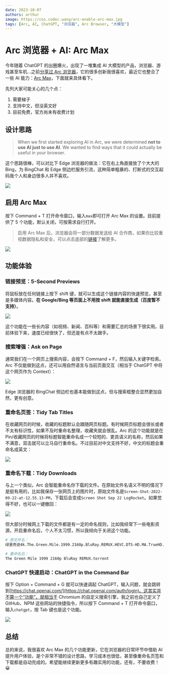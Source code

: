 ```yaml
---
date: 2023-10-07
authors: arthur
image: https://cos.codec.wang/arc-enable-arc-max.jpg
tags: [Arc, AI, ChatGPT, "浏览器", Arc Browser, "大模型"]
---
```


# Arc 浏览器 + AI: Arc Max

今年随着 ChatGPT 的出圈爆火，出现了一堆集成 AI 大模型的产品，浏览器、游戏甚至车机...之前[分享过 Arc 浏览器](https://codec.wang/blog/is-the-arc-browser-suitable-for-programmers)，它的很多创新我很喜欢，最近它也整合了一些 AI 能力：[Arc Max](https://arc.net/max)，下面就来具体看下。

先列大家可能关心的几个点：

1. 需要梯子
2. 支持中文，但没英文好
3. 目前免费，官方尚未有收费计划

## 设计思路

> When we first started exploring AI in Arc, we were determined **not to use AI just to use AI**. We wanted to find ways that it could actually be useful in your browser.

<!--truncate-->

这个思路很棒，可以对比下 Edge 浏览器的做法：它在右上角直接放了个大大的 Bing，为 BingChat 和 Edge 侧边栏服务引流，这种简单粗暴的、打断式的交互起码我个人和身边很多人并不喜欢。

![](https://cos.codec.wang/arc-edge-bing-logo-side-bar.jpg)

## 启用 Arc Max

按下 Command + T 打开命令窗口，输入`max`即可打开 Arc Max 的设置。目前提供了 5 个功能，默认关闭，可按需求自行打开。

> 启用 Arc Max 后，浏览器会将一部分数据发送给 AI 合作商，如果你比较重视数据隐私和安全，可以点击底部的[链接](https://arc.net/privacy#what-personal-data-do-we-collect-and-how-do-we-collect-it)了解更多。

![](https://cos.codec.wang/arc-enable-arc-max.jpg)

## 功能体验

### 链接预览：5-Second Previews

将鼠标放在任何链接上按下 shift 键，就可以生成这个链接内容的快速预览，甚至是多媒体内容。**在 Google/Bing 等页面上不用按 shift 就能直接生成（百度暂不支持）**。

![](https://cos.codec.wang/arc-ai-5-seconds-preview.gif)

这个功能在一些长内容（如视频、新闻、百科等）和需要汇总的场景下很实用。目前体验下来，速度已经很快了，但还是有点不太跟手。

### 搜索增强：Ask on Page

通常我们在一个网页上搜索内容，会按下 Command + F，然后输入关键字检索。Arc 不仅能做到这点，还可以用自然语言与当前页面交互（相当于 ChatGPT 中将这个网页作为 Context）：

![](https://cos.codec.wang/arc-ai-ask-on-page.gif)

Edge 浏览器的 BingChat 侧边栏也基本能做到这点，但与搜索框整合显然更加自然，更有创意。

### 重命名页签：Tidy Tab Titles

在收藏网页的时候，收藏的标题默认会跟随网页标题。有时候网页标题会很长或者不太有标识性，如果不及时重命名整理，收藏夹就会很乱。Arc 的这个功能就是在 Pin/收藏网页的时候将标题智能重命名成一个较短的、更具语义的名称，然后如果不满意，双击就可以立马自行重命名。不过目前对中文支持不好，中文的标题会重命名成英文：

![](https://cos.codec.wang/arc-ai-tidy-tab-title.gif)

### 重命名下载：Tidy Downloads

与上一个类似，Arc 会智能重命名你下载的文件。在原始文件名语义不明的情况下是挺有用的，比如我保存一张网页上的图片时，原始文件名是`Screen-Shot-2022-09-22-at-12.55.13-PM`，下载后会变成`Screen Shot Sep 22 LogRocket`。如果觉得不好，也可以一键撤回：

![](https://cos.codec.wang/arc-ai-tidy-downloads.jpg)

但大部分时候网上下载的文件都是有一定的命名规则，比如我经常下一些电影资源，开启重命名后，个人不太习惯，所以我倾向于关闭这个功能。

```bash
# 原文件名：
绿里奇迹4k.The.Green.Mile.1999.2160p.BluRay.REMUX.HEVC.DTS-HD.MA.TrueHD.7.torrent

# 重命名后：
The Green Mile 1999 2160p BluRay REMUX.torrent
```

### ChatGPT 快速启动：ChatGPT in the Command Bar

按下 Option + Command + G 就可以快速调起 ChatGPT，输入问题，就会跳转到[https://chat.openai.com/](https://chat.openai.com/auth/login)。这其实并不算一个“功能”，就相当于 Chromium 的自定义搜索引擎，我之前也自己定义了 GitHub、NPM 这些网站的快捷指令，所以按下 Command + T 打开命令窗口，输入`chatgpt`，按 Tab 键也是这个功能。

![](https://cos.codec.wang/arc-ai-chatgpt-in-command-bar.jpg)

## 总结

总的来说，我很喜欢 Arc Max 的几个功能更新，它在浏览器的日常环节中借助 AI 提升用户体验，是个非常不错的设计思路，学习成本也很低，甚至像重命名页签和下载都是自动完成的。希望能继续更新更多有趣实用的功能，还有，不要收费！😀
